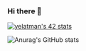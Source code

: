 ### Hi there 👋
[![yelatman's 42 stats](https://badge.mediaplus.ma/starryblue/yelatman)](https://github.com/oakoudad/badge42)

![Anurag's GitHub stats](https://github-readme-stats.vercel.app/api?username=anuraghazra&show_icons=true&theme=dark)
